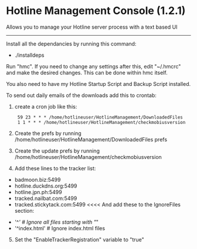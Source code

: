 # Hotline Management Console (1.2.1)
Allows you to manage your Hotline server process with a text based UI

---

Install all the dependancies by running this command:

- ./installdeps

Run "hmc". If you need to change any settings after this, edit "~/.hmcrc" and make the desired changes. This can be done within hmc itself.

You also need to have my Hotline Startup Script and Backup Script installed.

To send out daily emails of the downloads add this to crontab:

1. create a cron job like this:

        59 23 * * * /home/hotlineuser/HotlineManagement/DownloadedFiles
        1 1 * * * /home/hotlineuser/HotlineManagement/checkmobiusversion


2. Create the prefs by running /home/hotlineuser/HotlineManagement/DownloadedFiles prefs

3. Create the update prefs by running /home/hotlineuser/HotlineManagement/checkmobiusversion

4. Add these lines to the tracker list:
>>>>
  - badmoon.biz:5499
  - hotline.duckdns.org:5499
  - hotline.jpn.ph:5499
  - tracked.nailbat.com:5499
  - tracked.stickytack.com:5499
<<<<
And add these to the IgnoreFiles section:
>>>>
  - '^_'       # Ignore all files starting with "_"
  - '^index\.html'       # Ignore index.html files
>>>>
5. Set the "EnableTrackerRegistration" variable to "true"

